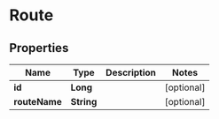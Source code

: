 

# Route

## Properties

Name | Type | Description | Notes
------------ | ------------- | ------------- | -------------
**id** | **Long** |  |  [optional]
**routeName** | **String** |  |  [optional]




